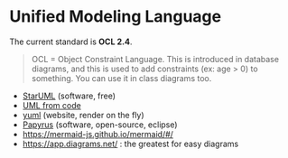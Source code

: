 # Unified Modeling Language

The current standard is **OCL 2.4**.

> OCL = Object Constraint Language. This is introduced in database diagrams, and this is used to add constraints (ex: age > 0) to something. You can use it in class diagrams too.

* [StarUML](https://staruml.io/) (software, free)
* [UML from code](https://github.com/iluwatar/uml-reverse-mapper)
* [yuml](https://yuml.me/) (website, render on the fly)
* [Papyrus](https://www.eclipse.org/papyrus/) (software, open-source, eclipse)
* <https://mermaid-js.github.io/mermaid/#/>
* <https://app.diagrams.net/> : the greatest for easy diagrams